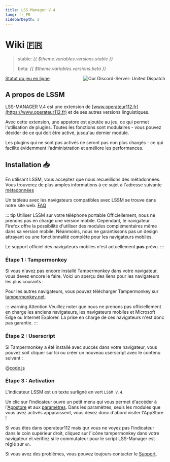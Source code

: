```yaml
---
title: LSS-Manager V.4
lang: fr_FR
sidebarDepth: 2
---
```


# Wiki 🇫🇷 <Badge :text="'v' + $theme.variables.versions.short"/>

> stable: <i>{{ $theme.variables.versions.stable }}</i>
> 
> beta: <i>{{ $theme.variables.versions.beta }}</i>

<discord style="float: right;"><img src="https://discord.com/api/guilds/254167535446917120/embed.png?style=banner1" alt="Our Discord-Server: United Dispatch" data-prevent-zooming></discord>

[Statut du jeu en ligne](https://stats.uptimerobot.com/OEKDJSpmvK)

## A propos de LSSM

LSS-MANAGER V.4 est une extension de [www.operateur112.fr](https://www.operateur112.fr) et de ses autres versions linguistiques.

Avec cette extension, une appstore est ajoutée au jeu, ce qui permet l'utilisation de plugins. Toutes les fonctions sont modulaires - vous pouvez décider de ce qui doit être activé, jusqu'au dernier module.

Les plugins qui ne sont pas activés ne seront pas non plus chargés - ce qui facilite évidemment l'administration et améliore les performances.


## Installation 📥
En utilisant LSSM, vous acceptez que nous recueillions des métadonnées. Vous trouverez de plus amples informations à ce sujet à l'adresse suivante [métadonnées](metadata.md)

Un tableau avec les navigateurs compatibles avec LSSM se trouve dans notre site web. [FAQ](faq.md#dans-quels-navigateurs-lss-manager-fonctionne-t-il-)

::: tip Utiliser LSSM sur votre téléphone portable
Officiellement, nous ne prenons pas en charge une version mobile. Cependant, le navigateur Firefox offre la possibilité d'utiliser des modules complémentaires même dans sa version mobile. Néanmoins, nous ne garantissons pas un design attrayant ou une fonctionnalité complète pour les navigateurs mobiles.

Le support officiel des navigateurs mobiles n'est actuellement **pas** prévu.
:::

### Étape 1 : Tampermonkey
Si vous n'avez pas encore installé Tampermonkey dans votre navigateur, vous devez encore le faire. Voici un aperçu des liens pour les navigateurs les plus courants :

<tampermonkey-download-table/>

Pour les autres navigateurs, vous pouvez télécharger Tampermonkey sur [tampermonkey.net](https://www.tampermonkey.net/).

::: warning Attention
Veuillez noter que nous ne prenons pas officiellement en charge les anciens navigateurs, les navigateurs mobiles et Microsoft Edge ou Internet Explorer. La prise en charge de ces navigateurs n'est donc pas garantie.
:::

### Étape 2 : Userscript
Si Tampermonkey a été installé avec succès dans votre navigateur, vous pouvez soit cliquer sur <a :href="$theme.variables.server + 'lssm-v4.user.js'" target="_blank">Ici</a> ou créer un nouveau userscript avec le contenu suivant :

@[code js](@userscript)

### Étape 3 : Activation
L'indicateur LSSM est un texte surligné en vert `LSSM V.4`.

Un clic sur l'indicateur ouvre un petit menu qui vous permet d'accéder à l'[Appstore](appstore.md) et aux [paramètres](settings.md). Dans les paramètres, seuls les modules que vous avez activés apparaissent, vous devez donc d'abord visiter l'AppStore !

Si vous êtes dans operateur112 mais qur vous ne voyez pas l'indicateur dans le coin supérieur droit, cliquez sur l'icône tampermonkey dans votre navigateur et vérifiez si le commutateur pour le script LSS-Manager est réglé sur `on`.

Si vous avez des problèmes, vous pouvez toujours contacter le [Support](support.md).
